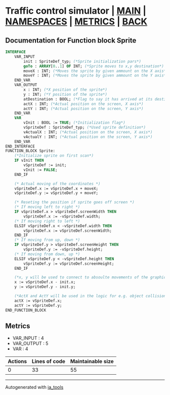 # Traffic control simulator | [MAIN] | [NAMESPACES] | [METRICS] | [BACK]  

## Documentation for Function block Sprite  

```pascal
INTERFACE
    VAR_INPUT 
        init : SpriteDef_typ; (*Sprite initialization pars*)
        goTo : ARRAY[0..1] OF INT; (*Sprite moves to x,y destination*)
        moveX : INT; (*Moves the sprite by given ammount on the X axis*)
        moveY : INT; (*Moves the sprite by given ammount on the Y axis*)
    END_VAR
    VAR_OUTPUT 
        x : INT; (*X position of the sprite*)
        y : INT; (*Y position of the sprite*)
        atDestination : BOOL; (*Flag to say it has arrived at its destination*)
        actX : INT; (*Actual position on the screen, X axis*)
        actY : INT; (*Actual position on the screen, Y axis*)
    END_VAR
    VAR 
        vInit : BOOL := TRUE; (*Initialization flag*)
        vSpriteDef : SpriteDef_typ; (*Used sprite definition*)
        vActualX : INT; (*Actual position on the screen, X axis*)
        vActualY : INT; (*Actual position on the screen, Y axis*)
    END_VAR
END_INTERFACE
FUNCTION_BLOCK Sprite:
    (*Initialize sprite on first scan*)
    IF vInit THEN
    	vSpriteDef := init;
    	vInit := FALSE;
    END_IF

    (* Actual moving of the coordinates *)
    vSpriteDef.x := vSpriteDef.x + moveX;
    vSpriteDef.y := vSpriteDef.y + moveY;

    (* Reseting the position if sprite goes off screen *)
    (* If moving left to right *)
    IF vSpriteDef.x > vSpriteDef.screenWidth THEN
    	vSpriteDef.x := -vSpriteDef.width;
    (* If moving right to left *)
    ELSIF vSpriteDef.x < -vSpriteDef.width THEN
    	vSpriteDef.x := vSpriteDef.screenWidth;	
    END_IF
    (* If moving from up, down *)
    IF vSpriteDef.y > vSpriteDef.screenHeight THEN
    	vSpriteDef.y := -vSpriteDef.height;
    (* If moving from down, up *)
    ELSIF vSpriteDef.y < -vSpriteDef.height THEN
    	vSpriteDef.y := vSpriteDef.screenHeight;	
    END_IF

    (*x, y will be used to connect to absoulte movements of the graphic element*)
    x := vSpriteDef.x - init.x;
    y := vSpriteDef.y - init.y;

    (*ActX and ActY will be used in the logic for e.g. object collision detection*)
    actX := vSpriteDef.x;
    actY := vSpriteDef.y;
END_FUNCTION_BLOCK
```

## Metrics  

- VAR_INPUT : 4
- VAR_OUTPUT : 5
- VAR : 4

| Actions | Lines of code | Maintainable size |
| ------- | ------------- | ----------------- |
| 0 | 33 | 55 |

---
Autogenerated with [ia_tools](https://github.com/tkucic/ia_tools)  

[MAIN]: ../../../../index_st.md
[NAMESPACES]: ../../nsList_st.md
[METRICS]: ../../../metrics_st.md
[BACK]: ../nsMain_st.md
